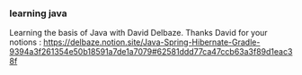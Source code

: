 ### learning java 
Learning the basis of Java with David Delbaze. Thanks David for your notions : https://delbaze.notion.site/Java-Spring-Hibernate-Gradle-9394a3f261354e50b18591a7de1a7079#62581ddd77ca47ccb63a3f89d1eac38f

